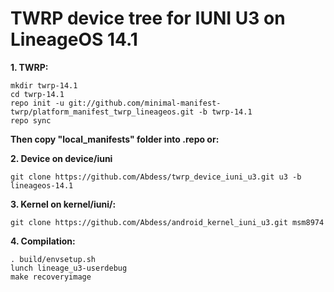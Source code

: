 TWRP device tree for IUNI U3 on LineageOS 14.1
==============================================


**1. TWRP:**

    mkdir twrp-14.1
    cd twrp-14.1
    repo init -u git://github.com/minimal-manifest-twrp/platform_manifest_twrp_lineageos.git -b twrp-14.1
    repo sync


**Then copy "local_manifests" folder into .repo or:**


**2. Device on device/iuni**

    git clone https://github.com/Abdess/twrp_device_iuni_u3.git u3 -b lineageos-14.1


**3. Kernel on kernel/iuni/:**

    git clone https://github.com/Abdess/android_kernel_iuni_u3.git msm8974


**4. Compilation:**

    . build/envsetup.sh
    lunch lineage_u3-userdebug
    make recoveryimage